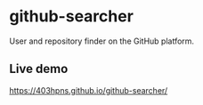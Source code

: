# github-searcher
User and repository finder on the GitHub platform.

## Live demo

https://403hpns.github.io/github-searcher/

